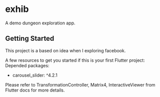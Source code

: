 # exhib

A demo dungeon exploration app.

## Getting Started

This project is a based on idea when I exploring facebook.

A few resources to get you started if this is your first Flutter project:
Depended packages:
- carousel_slider: ^4.2.1

Please refer to TransformationController, Matrix4, InteractiveViewer from Flutter docs for more details.